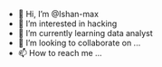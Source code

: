 - 👋 Hi, I’m @Ishan-max
- 👀 I’m interested in hacking 
- 🌱 I’m currently learning data analyst 
- 💞️ I’m looking to collaborate on ...
- 📫 How to reach me ...

<!---
Ishan-max/Ishan-max is a ✨ special ✨ repository because its `README.md` (this file) appears on your GitHub profile.
You can click the Preview link to take a look at your changes.
--->

